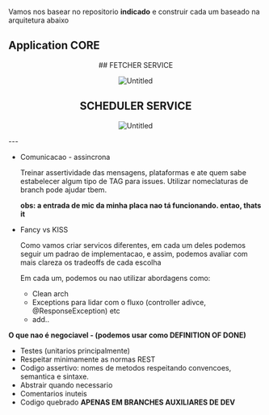 Vamos nos basear no repositorio **indicado** e construir cada um baseado na arquitetura abaixo


## Application CORE

<div align=center>
## FETCHER SERVICE

![Untitled](https://i.ibb.co/Hhy76GT/talka.png)


## SCHEDULER SERVICE

![Untitled](https://iili.io/HXkGIVa.png)
</div>
---

- Comunicacao - assincrona
    
    Treinar assertividade das mensagens, plataformas e ate quem sabe estabelecer algum tipo de TAG para issues. Utilizar nomeclaturas de branch pode ajudar tbem. 
    
    **obs: a entrada de mic da minha placa nao tá funcionando. entao, thats it**
    
- Fancy vs KISS
    
    Como vamos criar servicos diferentes, em cada um deles podemos seguir um padrao de implementacao, e assim, podemos avaliar com mais clareza os tradeoffs de cada escolha 
    
    Em cada um, podemos ou nao utilizar abordagens como:
    
    - Clean arch
    - Exceptions para lidar com o fluxo (controller adivce, @ResponseException) etc
    - add..
    
    
**O que nao é negociavel - (podemos usar como DEFINITION OF DONE)**
    
- Testes (unitarios principalmente)
-  Respeitar minimamente as normas REST 
-  Codigo assertivo: nomes de metodos respeitando convencoes, semantica e sintaxe.
- Abstrair quando necessario
- Comentarios inuteis
- Codigo quebrado **APENAS EM BRANCHES AUXILIARES DE DEV**
